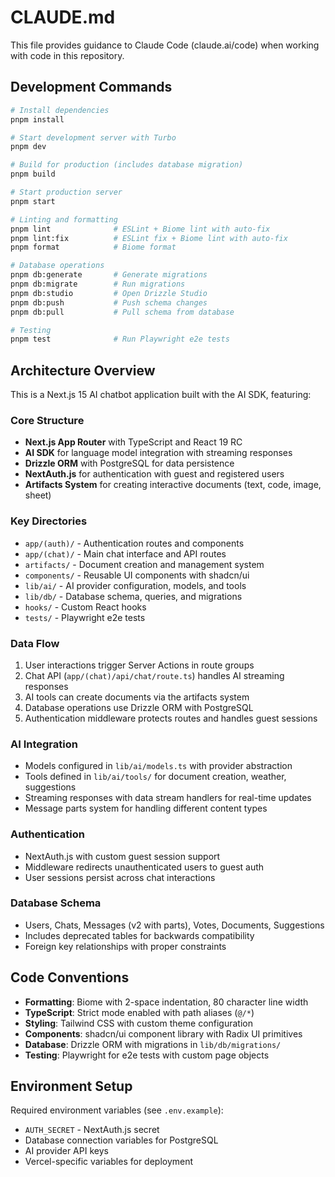 # CLAUDE.md

This file provides guidance to Claude Code (claude.ai/code) when working with code in this repository.

## Development Commands

```bash
# Install dependencies
pnpm install

# Start development server with Turbo
pnpm dev

# Build for production (includes database migration)
pnpm build

# Start production server
pnpm start

# Linting and formatting
pnpm lint              # ESLint + Biome lint with auto-fix
pnpm lint:fix          # ESLint fix + Biome lint with auto-fix
pnpm format            # Biome format

# Database operations
pnpm db:generate       # Generate migrations
pnpm db:migrate        # Run migrations
pnpm db:studio         # Open Drizzle Studio
pnpm db:push           # Push schema changes
pnpm db:pull           # Pull schema from database

# Testing
pnpm test              # Run Playwright e2e tests
```

## Architecture Overview

This is a Next.js 15 AI chatbot application built with the AI SDK, featuring:

### Core Structure
- **Next.js App Router** with TypeScript and React 19 RC
- **AI SDK** for language model integration with streaming responses
- **Drizzle ORM** with PostgreSQL for data persistence
- **NextAuth.js** for authentication with guest and registered users
- **Artifacts System** for creating interactive documents (text, code, image, sheet)

### Key Directories
- `app/(auth)/` - Authentication routes and components
- `app/(chat)/` - Main chat interface and API routes
- `artifacts/` - Document creation and management system
- `components/` - Reusable UI components with shadcn/ui
- `lib/ai/` - AI provider configuration, models, and tools
- `lib/db/` - Database schema, queries, and migrations
- `hooks/` - Custom React hooks
- `tests/` - Playwright e2e tests

### Data Flow
1. User interactions trigger Server Actions in route groups
2. Chat API (`app/(chat)/api/chat/route.ts`) handles AI streaming responses
3. AI tools can create documents via the artifacts system
4. Database operations use Drizzle ORM with PostgreSQL
5. Authentication middleware protects routes and handles guest sessions

### AI Integration
- Models configured in `lib/ai/models.ts` with provider abstraction
- Tools defined in `lib/ai/tools/` for document creation, weather, suggestions
- Streaming responses with data stream handlers for real-time updates
- Message parts system for handling different content types

### Authentication
- NextAuth.js with custom guest session support
- Middleware redirects unauthenticated users to guest auth
- User sessions persist across chat interactions

### Database Schema
- Users, Chats, Messages (v2 with parts), Votes, Documents, Suggestions
- Includes deprecated tables for backwards compatibility
- Foreign key relationships with proper constraints

## Code Conventions

- **Formatting**: Biome with 2-space indentation, 80 character line width
- **TypeScript**: Strict mode enabled with path aliases (`@/*`)
- **Styling**: Tailwind CSS with custom theme configuration
- **Components**: shadcn/ui component library with Radix UI primitives
- **Database**: Drizzle ORM with migrations in `lib/db/migrations/`
- **Testing**: Playwright for e2e tests with custom page objects

## Environment Setup

Required environment variables (see `.env.example`):
- `AUTH_SECRET` - NextAuth.js secret
- Database connection variables for PostgreSQL
- AI provider API keys
- Vercel-specific variables for deployment